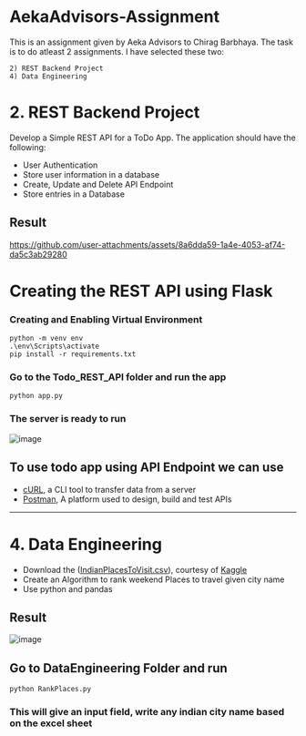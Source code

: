 # AekaAdvisors-Assignment
This is an assignment given by Aeka Advisors to Chirag Barbhaya. The task is to do atleast 2 assignments.
I have selected these two:
```
2) REST Backend Project
4) Data Engineering
```
# 2. REST Backend Project
Develop a Simple REST API for a ToDo App. The application should have the following:
- User Authentication
- Store user information in a database
- Create, Update and Delete API Endpoint
- Store entries in a Database


## Result
https://github.com/user-attachments/assets/8a6dda59-1a4e-4053-af74-da5c3ab29280


# Creating the REST API using Flask
### Creating and Enabling Virtual Environment
```
python -m venv env
.\env\Scripts\activate
pip install -r requirements.txt
```
### Go to the Todo_REST_API folder and run the app
```
python app.py
```
### The server is ready to run
![image](https://github.com/user-attachments/assets/93bedf7e-4c8c-40ae-a7f0-6d8c1fda6f7d)

## To use todo app using API Endpoint we can use
- [cURL](https://github.com/curl/curl/blob/master/docs/MANUAL.md), a CLI tool to transfer data from a server
- [Postman](https://www.postman.com/downloads/), A platform used to design, build and test APIs

____________________________________________________________________________________________________________________________________________________________________________________________________________________
# 4. Data Engineering
- Download the ([IndianPlacesToVisit.csv](https://github.com/user-attachments/files/19041963/IndianPlacesToVisit.csv)), courtesy of [Kaggle](https://www.kaggle.com/datasets/saketk511/travel-dataset-guide-to-indias-must-see-places)
- Create an Algorithm to rank weekend Places to travel given city name
- Use python and pandas

## Result
![image](https://github.com/user-attachments/assets/1c3aa2f9-ca05-4705-95e0-8c0852ef2647)

## Go to DataEngineering Folder and run 
```
python RankPlaces.py
```
### This will give an input field, write any indian city name based on the excel sheet
  
